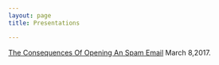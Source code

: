```yaml
---
layout: page
title: Presentations

---
```



[ The Consequences Of Opening An Spam Email](https://rawgit.com/cerdamejiaj/fs102Spring2017-presentation2-cerdamejiaj/master/seke2015_panel.html) March 8,2017.
